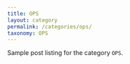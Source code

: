 ```yaml
---
title: OPS
layout: category
permalink: /categories/ops/
taxonomy: OPS
---
```


Sample post listing for the category `OPS`.
